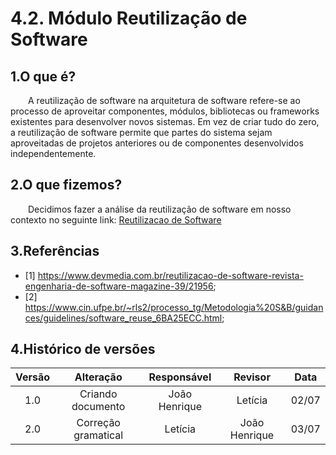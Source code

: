 # 4.2. Módulo Reutilização de Software

## 1.O que é?

&emsp;&emsp;A reutilização de software na arquitetura de software refere-se ao processo de aproveitar componentes, módulos, bibliotecas ou frameworks existentes para desenvolver novos sistemas. Em vez de criar tudo do zero, a reutilização de software permite que partes do sistema sejam aproveitadas de projetos anteriores ou de componentes desenvolvidos independentemente.

## 2.O que fizemos?

&emsp;&emsp;Decidimos fazer a análise da reutilização de software em nosso contexto no seguinte link: [Reutilizacao de Software](ArquiteturaReutilizacao/4.2.1.Reutilizacao.md)

## 3.Referências

- [1] https://www.devmedia.com.br/reutilizacao-de-software-revista-engenharia-de-software-magazine-39/21956;
- [2] https://www.cin.ufpe.br/~rls2/processo_tg/Metodologia%20S&B/guidances/guidelines/software_reuse_6BA25ECC.html;

## 4.Histórico de versões

| Versão |     Alteração     |  Responsável  | Revisor | Data  |
| :----: | :---------------: | :-----------: | :-----: | :---: |
|  1.0   | Criando documento | João Henrique | Letícia | 02/07 |
|  2.0   | Correção gramatical | Letícia     | João Henrique | 03/07 |
